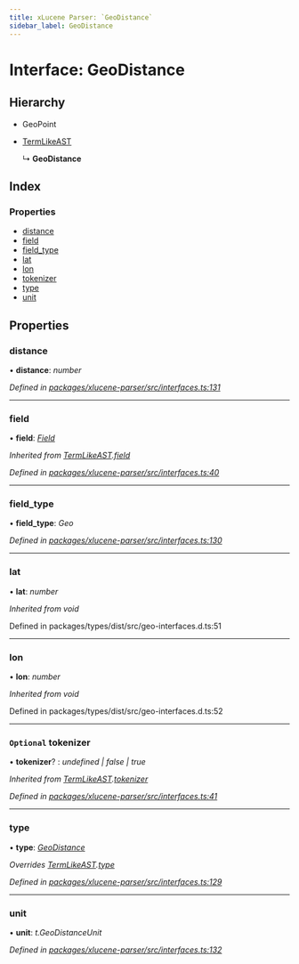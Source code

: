 ```yaml
---
title: xLucene Parser: `GeoDistance`
sidebar_label: GeoDistance
---
```


# Interface: GeoDistance

## Hierarchy

* GeoPoint

* [TermLikeAST](termlikeast.md)

  ↳ **GeoDistance**

## Index

### Properties

* [distance](geodistance.md#distance)
* [field](geodistance.md#field)
* [field_type](geodistance.md#field_type)
* [lat](geodistance.md#lat)
* [lon](geodistance.md#lon)
* [tokenizer](geodistance.md#optional-tokenizer)
* [type](geodistance.md#type)
* [unit](geodistance.md#unit)

## Properties

###  distance

• **distance**: *number*

*Defined in [packages/xlucene-parser/src/interfaces.ts:131](https://github.com/terascope/teraslice/blob/653cf7530/packages/xlucene-parser/src/interfaces.ts#L131)*

___

###  field

• **field**: *[Field](../overview.md#field)*

*Inherited from [TermLikeAST](termlikeast.md).[field](termlikeast.md#field)*

*Defined in [packages/xlucene-parser/src/interfaces.ts:40](https://github.com/terascope/teraslice/blob/653cf7530/packages/xlucene-parser/src/interfaces.ts#L40)*

___

###  field_type

• **field_type**: *Geo*

*Defined in [packages/xlucene-parser/src/interfaces.ts:130](https://github.com/terascope/teraslice/blob/653cf7530/packages/xlucene-parser/src/interfaces.ts#L130)*

___

###  lat

• **lat**: *number*

*Inherited from void*

Defined in packages/types/dist/src/geo-interfaces.d.ts:51

___

###  lon

• **lon**: *number*

*Inherited from void*

Defined in packages/types/dist/src/geo-interfaces.d.ts:52

___

### `Optional` tokenizer

• **tokenizer**? : *undefined | false | true*

*Inherited from [TermLikeAST](termlikeast.md).[tokenizer](termlikeast.md#optional-tokenizer)*

*Defined in [packages/xlucene-parser/src/interfaces.ts:41](https://github.com/terascope/teraslice/blob/653cf7530/packages/xlucene-parser/src/interfaces.ts#L41)*

___

###  type

• **type**: *[GeoDistance](../enums/asttype.md#geodistance)*

*Overrides [TermLikeAST](termlikeast.md).[type](termlikeast.md#type)*

*Defined in [packages/xlucene-parser/src/interfaces.ts:129](https://github.com/terascope/teraslice/blob/653cf7530/packages/xlucene-parser/src/interfaces.ts#L129)*

___

###  unit

• **unit**: *t.GeoDistanceUnit*

*Defined in [packages/xlucene-parser/src/interfaces.ts:132](https://github.com/terascope/teraslice/blob/653cf7530/packages/xlucene-parser/src/interfaces.ts#L132)*
